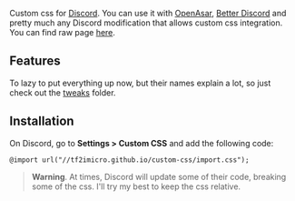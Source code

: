 Custom css for [Discord](https://discord.com/). You can use it with [OpenAsar](https://openasar.dev/), [Better Discord](https://betterdiscord.app/) and pretty much any Discord modification that allows custom css integration.
You can find raw page [here](https://tf2imicro.github.io/custom-css/custom.css).
## Features
To lazy to put everything up now, but their names explain a lot, so just check out the [tweaks](https://github.com/tf2iMicro/custom-css/tree/main/tweaks) folder.

## Installation
On Discord, go to **Settings > Custom CSS** and add the following code:

    @import url("//tf2imicro.github.io/custom-css/import.css");
> **Warning**.
At times, Discord will update some of their code, breaking some of the css. I'll try my best to keep the css relative.
